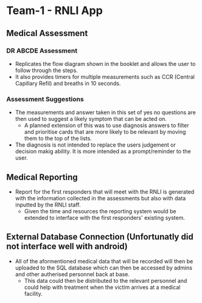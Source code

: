 # Team-1 - RNLI App

## Medical Assessment

### DR ABCDE Assessment
- Replicates the flow diagram shown in the booklet and allows the user to follow through the steps.
- It also provides timers for multiple measurements such as CCR (Central Capillary Refil) and breaths in 10 seconds.

### Assessment Suggestions
- The measurements and answer taken in this set of yes no questions are then used to suggest a likely symptom that can be acted on.
  - A planned extension of this was to use diagnosis answers to filter and prioritise cards that are more likely to be relevant by moving them to the top of the lists.
- The diagnosis is not intended to replace the users judgement or decision makig ability. It is more intended as a prompt/reminder to the user.

## Medical Reporting
- Report for the first responders that will meet with the RNLI is generated with the information collected in the assessments but also with data inputted by the RNLI staff.
  - Given the time and resources the reporting system would be extended to interface with the first responders' existing system.

## External Database Connection (Unfortunatly did not interface well with android)
- All of the aformentioned medical data that will be recorded will then be uploaded to the SQL database which can then be accessed by admins and other autherised personnel back at base. 
  - This data could then be distributed to the relevant personnel and could help with treatment when the victim arrives at a medical facility. 
